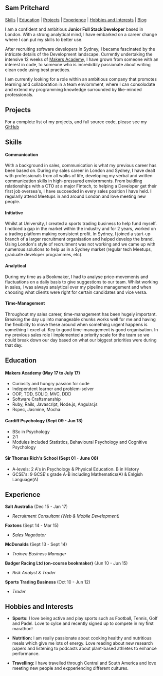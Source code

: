 ## Sam Pritchard

[Skills](#Skills) | [Education](#Education) | [Projects](#Projects) | [Experience](#Experience) | [Hobbies and Interests](#Hobbies) | [Blog](#TBC)

I am a confident and ambitious **Junior Full Stack Developer** based in London. With a strong analytical mind, I have embarked on a career change where I can put my skills to better use.

After recruiting software developers in Sydney, I became fascinated by the intricate details of the Development landscape. Currently undertaking the intensive 12 weeks of [Makers Academy](http://www.makersacademy.com/), I have grown from someone with an interest in code, to someone who is incredidbly passionate about writing clean code using best practices. 

I am currently looking for a role within an ambitious company that promotes learning and collaboration in a team enviornment, where I can consolodate and extend my programming knowledge surrounded by like-minded professionals. 

## <a name="Projects">Projects</a>

For a complete list of my projects, and full source code, please see my [GitHub](https://github.com/sampritchard)

## <a name="Skills">Skills</a>

#### Communication

With a background in sales, communication is what my previous career has been based on. During my sales career in London and Sydney, I have dealt with professionals from all walks of life, developing my verbal and written communication skills in high-pressured enviornments. From buidling relationships with a CTO at a major Fintech, to helping a Developer get their first job oversea's, I have succeeded in every sales position I have held. I regularly attend Meetups in and around London and love meeting new people.

#### Initiative

Whilst at University, I created a sports trading business to help fund myself. I noticed a gap in the market within the industry and for 2 years, worked on a trading platform making consistent profit. In Sydney, I joined a start-up branch of a larger recruitment organisation and helped develop the brand. Using London's style of recruitment was not working and we came up with numerous solutions to help us in a Sydney market (regular tech Meetups, graduate developer programmes, etc).

#### Analytical

During my time as a Bookmaker, I had to analyse price-movements and fluctuations on a daily basis to give suggestions to our team. Whilst working in sales, I was always analytical over my pipeline management and when choosing what clients were right for certain candidates and vice versa.

#### Time-Management

Throughout my sales career, time-management has been hugely important. Breaking the day up into manageable chunks works well for me and having the flexibility to move these around when something urgent happens is something I excel at. Key to good time-management is good organisation. In my previous sales role I implemented a priority scale for the team so we could break down our day based on what our biggest priorities were during that day.

## <a name="Education">Education</a>

#### Makers Academy (May 17 to July 17)

- Curiosity and hungry passion for code
- Independent learner and problem-solver
- OOP, TDD, SOLID, MVC, DDD
- Software Craftsmanship
- Ruby, Rails, Javascript, Node.js, Angular.js
- Rspec, Jasmine, Mocha

#### Cardiff Psychology (Sept 09 - Jun 13)

- BSc in Psychology
- 2:1 
- Modules included Statistics, Behavioural Psychology and Cognitive Psychology

#### Sir Thomas Rich's School (Sept 01 - June 08)

- A-levels:     2 A's in Psychology & Physical Education. B in History
- GCSE's:       9 GCSE's grade A-B including Mathematics(A) & Enlgish Language(A)

## <a name="Experience">Experience</a>

**Salt Australia** (Dec 15 - Jan 17)  
- *Recruitment Consultant (Web & Mobile Development)*  

**Foxtons** (Sept 14 - Mar 15) 
- *Sales Negotiator*

**McDonalds** (Sept 13 - Sept 14)  
- *Trainee Business Manager*  

**Badger Racing Ltd (on-course bookmaker)** (Jun 10 - Jun 15)
- *Risk Analyst & Trader*

**Sports Trading Business** (Oct 10 - Jun 12)
- *Trader*

## <a name="Hobbies">Hobbies and Interests</a>

- **Sports:** I love being active and play sports such as Football, Tennis, Golf and Padel. Love to cylce and recently signed up to compete in my first marathon!

- **Nutrition:** I am really passionate about cooking healthy and nutritious meals which give me lots of energy. Love reading about new research papers and listening to podcasts about plant-based athletes to enhance performance.

- **Travelling:** I have travelled through Central and South America and love meeting new people and expperiencing different cultures.

